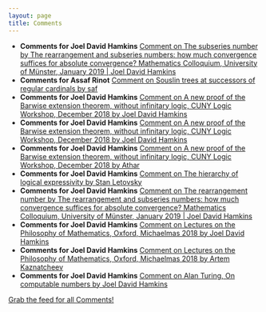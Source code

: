 ```yaml
---
layout: page
title: Comments
---
```


* **Comments for Joel David Hamkins** [Comment on The subseries number by The rearrangement and subseries numbers: how much convergence suffices for absolute convergence? Mathematics Colloquium, University of Münster, January 2019 \| Joel David Hamkins](http://jdh.hamkins.org/the-subseries-number/#comment-9848)
* **Comments for Assaf Rinot** [Comment on Souslin trees at successors of regular cardinals by saf](http://blog.assafrinot.com/?p=4550#comment-635)
* **Comments for Joel David Hamkins** [Comment on A new proof of the Barwise extension theorem, without infinitary logic, CUNY Logic Workshop, December 2018 by Joel David Hamkins](http://jdh.hamkins.org/a-new-proof-of-the-barwise-extension-theorem-cuny-logic-workshop-december-2018/#comment-9567)
* **Comments for Joel David Hamkins** [Comment on A new proof of the Barwise extension theorem, without infinitary logic, CUNY Logic Workshop, December 2018 by Joel David Hamkins](http://jdh.hamkins.org/a-new-proof-of-the-barwise-extension-theorem-cuny-logic-workshop-december-2018/#comment-9566)
* **Comments for Joel David Hamkins** [Comment on A new proof of the Barwise extension theorem, without infinitary logic, CUNY Logic Workshop, December 2018 by Athar](http://jdh.hamkins.org/a-new-proof-of-the-barwise-extension-theorem-cuny-logic-workshop-december-2018/#comment-9565)
* **Comments for Joel David Hamkins** [Comment on The hierarchy of logical expressivity by Stan Letovsky](http://jdh.hamkins.org/the-hierarchy-of-logical-expressivity/#comment-9546)
* **Comments for Joel David Hamkins** [Comment on The rearrangement number by The rearrangement and subseries numbers: how much convergence suffices for absolute convergence? Mathematics Colloquium, University of Münster, January 2019 \| Joel David Hamkins](http://jdh.hamkins.org/the-rearrangement-number/#comment-9447)
* **Comments for Joel David Hamkins** [Comment on Lectures on the Philosophy of Mathematics, Oxford, Michaelmas 2018 by Joel David Hamkins](http://jdh.hamkins.org/lectures-on-the-philosophy-of-mathematics-oxford-michaelmas-2018/#comment-9403)
* **Comments for Joel David Hamkins** [Comment on Lectures on the Philosophy of Mathematics, Oxford, Michaelmas 2018 by Artem Kaznatcheev](http://jdh.hamkins.org/lectures-on-the-philosophy-of-mathematics-oxford-michaelmas-2018/#comment-9401)
* **Comments for Joel David Hamkins** [Comment on Alan Turing, On computable numbers by Joel David Hamkins](http://jdh.hamkins.org/alan-turing-on-computable-numbers/#comment-9392)

[Grab the feed for all Comments!](Comments.xml)
